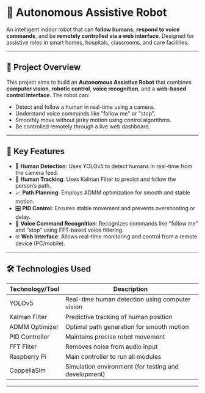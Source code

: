 # 🤖 Autonomous Assistive Robot

An intelligent indoor robot that can **follow humans**, **respond to voice commands**, and be **remotely controlled via a web interface**. Designed for assistive roles in smart homes, hospitals, classrooms, and care facilities.

---

## 🚀 Project Overview

This project aims to build an **Autonomous Assistive Robot** that combines **computer vision**, **robotic control**, **voice recognition**, and a **web-based control interface**. The robot can:

- Detect and follow a human in real-time using a camera.
- Understand voice commands like "follow me" or "stop".
- Smoothly move without jerky motion using control algorithms.
- Be controlled remotely through a live web dashboard.

---

## 🎯 Key Features

- 🧠 **Human Detection**: Uses YOLOv5 to detect humans in real-time from the camera feed.
- 📍 **Human Tracking**: Uses Kalman Filter to predict and follow the person’s path.
- 📈 **Path Planning**: Employs ADMM optimization for smooth and stable motion.
- 🎛️ **PID Control**: Ensures stable movement and prevents overshooting or delay.
- 🎤 **Voice Command Recognition**: Recognizes commands like "follow me" and "stop" using FFT-based voice filtering.
- 🌐 **Web Interface**: Allows real-time monitoring and control from a remote device (PC/mobile).

---

## 🛠️ Technologies Used

| Technology/Tool | Description |
|-----------------|-------------|
| YOLOv5 | Real-time human detection using computer vision |
| Kalman Filter | Predictive tracking of human position |
| ADMM Optimizer | Optimal path generation for smooth motion |
| PID Controller | Maintains precise robot movement |
| FFT Filter | Removes noise from audio input |
| Raspberry Pi | Main controller to run all modules |
| CoppeliaSim | Simulation environment (for testing and development) |

---


